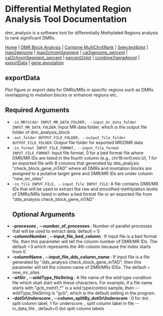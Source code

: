 # Differential Methylated Region Analysis Tool Documentation

dmr_analysis is a software tool for differentially Methylated Regions analysis to rank significant DMRs.



[Home](index.md) | [DMR Block Analysis](dmr_analysis_block.md) | [Combine MultiChr4Rank](dmr_combine_multChrs4rank.md) | [Selected4plot](dmr_selected4plot.md) | [map2genome](dmr_map2genome.md) | [map2chromSegment](dmr_map2chromSegment.md) | [cal2genome_percent](dmr_cal2genome_percent.md) | [cal2chromSegment_percent](dmr_cal2chromSegment_percent.md) | [percent2plot](dmr_percent2plot.md) | [combine2geneAnnot](dmr_combine2geneAnnot.md) | [exportData](dmr_exportData.md) | [gene annotation](dmr_gene_annotation.md)

## exportData
<p>Plot figure or export data for DMRs/MRs in specific regions such as DMRs overlapping to mutation blocks or enhancer regions etc.. </p>

<h2> Required Arguments </h2>

<ul>
  <li><code>-in_MRfolder INPUT_MR_DATA_FOLDER, --input_mr_data_folder INPUT_MR_DATA_FOLDER</code>: Input MR data folder, which is the output file folder of dmr_analysis_block</li>
  <li><code>-out_folder OUTPUT_FILE_FOLDER, --output_file_folder OUTPUT_FILE_FOLDER</code>: Output file folder for exported MR/DMR data</li>
  <li><code>-in_format INPUT_FILE_FORMAT, --input_file_format INPUT_FILE_FORMAT</code>: Input file format, 0 for a bed format file where DMR/MR IDs are listed in the fourth column (e.g., chr18:mr0:mix:U), 1 for an exported file with 8 columns that generated by dds_analysis "check_block_gene_inTAD" where all DMRs and muntation blocks are assigned to a putative target gene and DMR/MR IDs are under column "new_mr_sites"</li>
  <li><code>-in_file INPUT_FILE, --input_file INPUT_FILE</code>: A file contains DMR/MR IDs that will be used to extract the raw and smoothed methlylation levels of DMRs/MRs listed in either a bed format file or an exported file from "dds_analysis check_block_gene_inTAD"</li>
  
<h2> Optional Arguments </h2>
  
  <li><strong>-processes , --number_of_processes </strong>: Number of parallel processes that will be used to extract data, default = 5</li>
  <li><strong>-columnNumber , --input_file_bed_column </strong>: If input file is a bed format file, then this parameter will tell the column number of DMR/MR IDs. The default =3 which represents the 4th column because the index starts from 0</li>
  <li><strong>-columnName , --input_file_dds_column_name </strong>: If input file is a file generated by "dds_analysis check_block_gene_inTAD", then this parameter will tell the column name of DMR/MRs IDSs. The default = new_mr_sites</li>
  <li><strong>-wtStr , --wildType_fileString </strong>: A file name of the wild type condition file which shall start with these characters. For example, if a file name starts with "gcb_meht1_*" is a wild type/control sample, then --wildType_fileString is "gcb", which is the default setting in the program.</li>
  <li><strong>-dotOrUnderscore , --column_splitBy_dotOrUnderscore </strong>: 0 for dot . split column label, 1 for underscore _ split column label in file --in_data_file , default=0 dot split column labels</li>
</ul>


